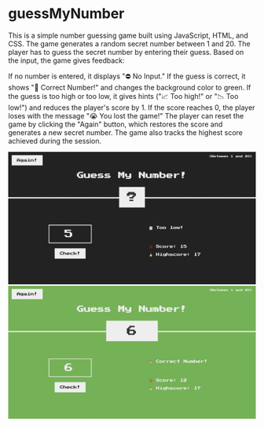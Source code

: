 # guessMyNumber

This is a simple number guessing game built using JavaScript, HTML, and CSS. The game generates a random secret number between 1 and 20. The player has to guess the secret number by entering their guess. Based on the input, the game gives feedback:

If no number is entered, it displays "⛔️ No Input."
If the guess is correct, it shows "🎉 Correct Number!" and changes the background color to green.
If the guess is too high or too low, it gives hints ("📈 Too high!" or "📉 Too low!") and reduces the player's score by 1.
If the score reaches 0, the player loses with the message "😭 You lost the game!"
The player can reset the game by clicking the "Again" button, which restores the score and generates a new secret number. The game also tracks the highest score achieved during the session.

![mainPage](mainPage.jpg)
![correctGuess](correctGuess.jpg)

